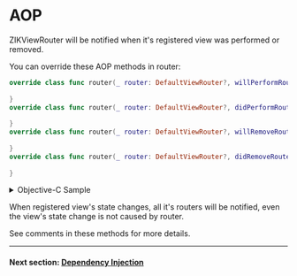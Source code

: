 # AOP

ZIKViewRouter will be notified when it's registered view was performed or removed.

You can override these AOP methods in router:

```swift
override class func router(_ router: DefaultViewRouter?, willPerformRouteOnDestination destination: EditorViewController, fromSource source: Any?) {
        
}
override class func router(_ router: DefaultViewRouter?, didPerformRouteOnDestination destination: EditorViewController, fromSource source: Any?) {
        
}
override class func router(_ router: DefaultViewRouter?, willRemoveRouteOnDestination destination: EditorViewController, fromSource source: Any?) {
        
}
override class func router(_ router: DefaultViewRouter?, didRemoveRouteOnDestination destination: EditorViewController, fromSource source: Any?) {
        
}

```

<details><summary>Objective-C Sample</summary>

```objectivec
+ (void)router:(nullable ZIKViewRouter *)router willPerformRouteOnDestination:(EditorViewController *)destination fromSource:(id)source {
    
}
+ (void)router:(nullable ZIKViewRouter *)router didPerformRouteOnDestination:(EditorViewController *)destination fromSource:(id)source {
    
}
+ (void)router:(nullable ZIKViewRouter *)router willRemoveRouteOnDestination:(EditorViewController *)destination fromSource:(id)source {
    
}
+ (void)router:(nullable ZIKViewRouter *)router didRemoveRouteOnDestination:(EditorViewController *)destination fromSource:(id)source {
    
}
```
</details>

When registered view's state changes, all it's routers will be notified, even the view's state change is not caused by router.

See comments in these methods for more details.

---
#### Next section: [Dependency Injection](DependencyInjection.md)